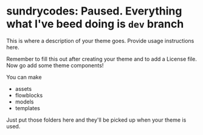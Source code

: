 # sundrycodes: Paused. Everything what I've beed doing is `dev` branch

This is where a description of your theme goes.
Provide usage instructions here.

Remember to fill this out after creating your theme and to add a
License file. Now go add some theme components!

You can make

- assets
- flowblocks
- models
- templates

Just put those folders here and they'll be picked up when your
theme is used.
